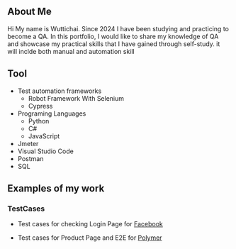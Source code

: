 ## About Me
  Hi My name is Wuttichai. Since 2024 I have been studying and practicing to become a QA. In this portfolio, I would like to share my knowledge of QA and showcase my practical skills that I have gained through self-study. it will inclde both manual and automation skill





## Tool

- Test automation frameworks
  - Robot Framework With Selenium 
  - Cypress
- Programing Languages
  - Python
  - C#
  - JavaScript
- Jmeter
- Visual Studio Code
- Postman
- SQL



## Examples of my work
### TestCases
- Test cases for checking Login Page for [Facebook](https://docs.google.com/spreadsheets/d/1mYp9_YKcScOt18hpGlqdhqB6SbbiLaMl/edit?gid=20547850#gid=20547850)

- Test cases for Product Page and E2E for [Polymer](https://docs.google.com/spreadsheets/d/1HER2XHlkQI1pQuRlYmXyGUaDq4nRQQWk/edit?usp=sharing&ouid=107738929574529401562&rtpof=true&sd=true)
